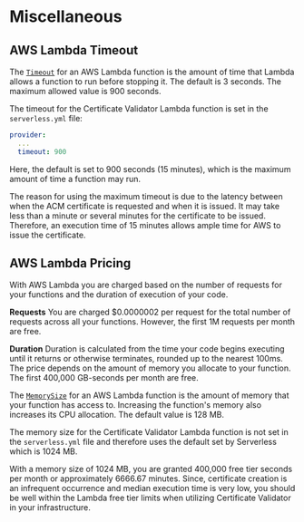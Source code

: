 # Miscellaneous

## AWS Lambda Timeout

The [`Timeout`](https://docs.aws.amazon.com/AWSCloudFormation/latest/UserGuide/aws-resource-lambda-function.html#cfn-lambda-function-timeout) for an AWS Lambda function is the amount of time that Lambda allows a function to run before stopping it. The default is 3 seconds. The maximum allowed value is 900 seconds.

The timeout for the Certificate Validator Lambda function is set in the `serverless.yml` file:

```yaml
provider:
  ...
  timeout: 900
```

Here, the default is set to 900 seconds (15 minutes), which is the maximum amount of time a function may run.

The reason for using the maximum timeout is due to the latency between when the ACM certificate is requested and when it is issued. It may take less than a minute or several minutes for the certificate to be issued. Therefore, an execution time of 15 minutes allows ample time for AWS to issue the certificate.

## AWS Lambda Pricing

With AWS Lambda you are charged based on the number of requests for your functions and the duration of execution of your code.

**Requests**
You are charged $0.0000002 per request for the total number of requests across all your functions. However, the first 1M requests per month are free.

**Duration**
Duration is calculated from the time your code begins executing until it returns or otherwise terminates, rounded up to the nearest 100ms. The price depends on the amount of memory you allocate to your function. The first 400,000 GB-seconds per month are free.

The [`MemorySize`](https://docs.aws.amazon.com/AWSCloudFormation/latest/UserGuide/aws-resource-lambda-function.html#cfn-lambda-function-memorysize) for an AWS Lambda function is the amount of memory that your function has access to. Increasing the function's memory also increases its CPU allocation. The default value is 128 MB.

The memory size for the Certificate Validator Lambda function is not set in the `serverless.yml` file and therefore uses the default set by Serverless which is 1024 MB.

With a memory size of 1024 MB, you are granted 400,000 free tier seconds per month or approximately 6666.67 minutes. Since, certificate creation is an infrequent occurrence and median execution time is very low, you should be well within the Lambda free tier limits when utilizing Certificate Validator in your infrastructure.
